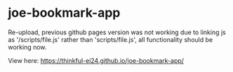 # joe-bookmark-app

Re-upload, previous github pages version was not working due to linking js as '/scripts/file.js' rather than 'scripts/file.js', all functionality should be working now.

View here: https://thinkful-ei24.github.io/joe-bookmark-app/
